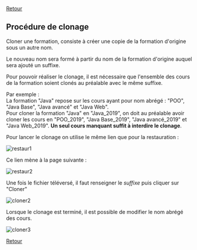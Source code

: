 [Retour](index.md)
## Procédure de clonage ##

Cloner une formation, consiste à créer une copie de la formation d'origine sous un autre nom.  

Le nouveau nom sera formé à partir du nom de la formation d'origine auquel sera ajouté un suffixe.  

Pour pouvoir réaliser le clonage, il est nécessaire que l'ensemble des cours de la formation soient clonés au préalable
avec le même suffixe.  

Par exemple :  
La formation "Java" repose sur les cours ayant pour nom abrégé : "POO", "Java Base", "Java avancé" et "Java Web".  
Pour cloner la formation "Java" en "Java_2019", on doit au préalable avoir cloner les cours en "POO_2019", "Java Base_2019", "Java avancé_2019"
et "Java Web_2019". __Un seul cours manquant suffit à interdire le clonage__.

 
Pour lancer le clonage on utilise le même lien que pour la restauration :  

![restaur1](https://user-images.githubusercontent.com/26385729/59925286-0e451a80-9438-11e9-8a4f-c5b32d75f485.png)

Ce lien mène à la page suivante :  

![restaur2](https://user-images.githubusercontent.com/26385729/59925358-3a609b80-9438-11e9-8de3-965619100e55.png)

Une fois le fichier téléversé, il faut renseigner le _suffixe_ puis cliquer sur "Cloner"

![cloner2](https://user-images.githubusercontent.com/26385729/60002500-0ddf9600-9669-11e9-8638-0c8f8a4b1c70.png)

Lorsque le clonage est terminé, il est possible de modifier le nom abrégé des cours.

![cloner3](https://user-images.githubusercontent.com/26385729/60002593-39fb1700-9669-11e9-88ce-d52a8b5b9356.png)


[Retour](index.md)
